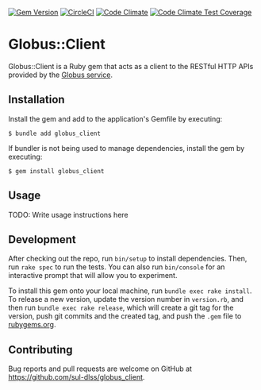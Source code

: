 [![Gem Version](https://badge.fury.io/rb/globus_client.svg)](https://badge.fury.io/rb/globus_client)
[![CircleCI](https://circleci.com/gh/sul-dlss/globus_client.svg?style=svg)](https://circleci.com/gh/sul-dlss/globus_client)
[![Code Climate](https://codeclimate.com/github/sul-dlss/globus_client/badges/gpa.svg)](https://codeclimate.com/github/sul-dlss/globus_client)
[![Code Climate Test Coverage](https://api.codeclimate.com/v1/badges/8e6bf1a5d3fc86a6fbd0/test_coverage)](https://codeclimate.com/github/sul-dlss/globus_client/test_coverage)

# Globus::Client

Globus::Client is a Ruby gem that acts as a client to the RESTful HTTP APIs provided by the [Globus service](https://docs.globus.org/api/).  

## Installation

Install the gem and add to the application's Gemfile by executing:

    $ bundle add globus_client

If bundler is not being used to manage dependencies, install the gem by executing:

    $ gem install globus_client

## Usage

TODO: Write usage instructions here

## Development

After checking out the repo, run `bin/setup` to install dependencies. Then, run `rake spec` to run the tests. You can also run `bin/console` for an interactive prompt that will allow you to experiment.

To install this gem onto your local machine, run `bundle exec rake install`. To release a new version, update the version number in `version.rb`, and then run `bundle exec rake release`, which will create a git tag for the version, push git commits and the created tag, and push the `.gem` file to [rubygems.org](https://rubygems.org).

## Contributing

Bug reports and pull requests are welcome on GitHub at https://github.com/sul-dlss/globus_client.

